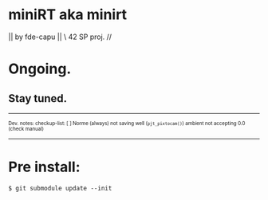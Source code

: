 miniRT aka minirt
=================
|| by fde-capu ||
\\ 42 SP proj. //

# Ongoing.
## Stay tuned.

---
<sub><sup>
Dev. notes:
checkup-list:
[ ] Norme (always)
not saving well (`pjt_pixtocam()`)
ambient not accepting 0.0 (check manual)
</sup></sub>
___

# Pre install:
`$ git submodule update --init`
